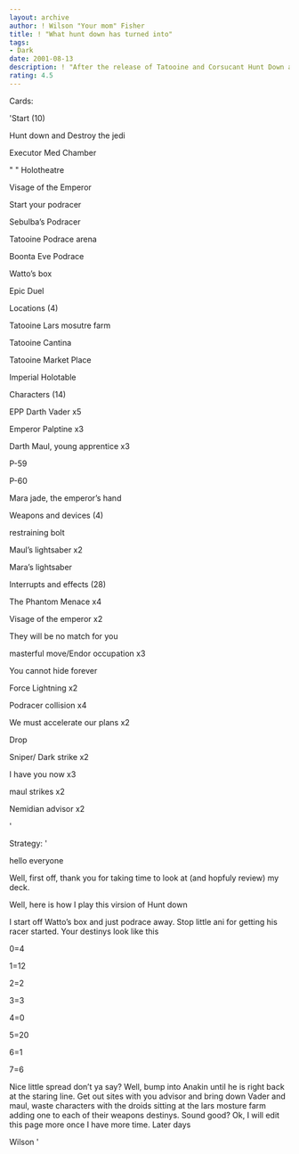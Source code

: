 ```yaml
---
layout: archive
author: ! Wilson "Your mom" Fisher
title: ! "What hunt down has turned into"
tags:
- Dark
date: 2001-08-13
description: ! "After the release of Tatooine and Corsucant Hunt Down and destroy the jedi has turn into a podracing/dueling machine."
rating: 4.5
---
```

Cards: 

'Start (10)

Hunt down and Destroy the jedi

Executor Med Chamber

"      " Holotheatre

Visage of the Emperor

Start your podracer

Sebulba’s Podracer

Tatooine Podrace arena

Boonta Eve Podrace

Watto’s box

Epic Duel


Locations (4)

Tatooine Lars mosutre farm

Tatooine Cantina

Tatooine Market Place

Imperial Holotable


Characters (14)

EPP Darth Vader x5

Emperor Palptine x3

Darth Maul, young apprentice x3

P-59

P-60

Mara jade, the emperor’s hand


Weapons and devices (4)

restraining bolt

Maul’s lightsaber x2

Mara’s lightsaber


Interrupts and effects (28)

The Phantom Menace x4

Visage of the emperor x2

They will be no match for you

masterful move/Endor occupation x3

You cannot hide forever

Force Lightning x2

Podracer collision x4

We must accelerate our plans x2

Drop

Sniper/ Dark strike x2

I have you now x3

maul strikes x2

Nemidian advisor x2

'

Strategy: '

hello everyone


Well, first off, thank you for taking time to look at (and hopfuly review) my deck.


Well, here is how I play this virsion of Hunt down


I start off Watto’s box and just podrace away.  Stop little ani for getting his racer started.  Your destinys look like this

0=4

1=12

2=2

3=3

4=0

5=20

6=1

7=6



Nice little spread don’t ya say?  Well, bump into Anakin until he is right back at the staring line.  Get out sites with you advisor and bring down Vader and maul, waste characters with the droids sitting at the lars mosture farm adding one to each of their weapons destinys.  Sound good?  Ok, I will edit this page more once I have more time.  Later days



Wilson '